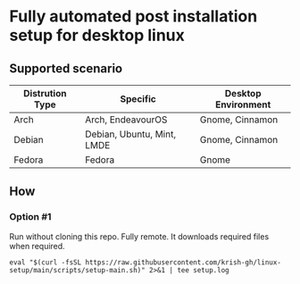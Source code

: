 # Fully automated post installation setup for desktop linux

## Supported scenario

| Distrution Type | Specific                   | Desktop Environment |
| --------------- | -------------------------- | ------------------- |
| Arch            | Arch, EndeavourOS          | Gnome, Cinnamon     |
| Debian          | Debian, Ubuntu, Mint, LMDE | Gnome, Cinnamon     |
| Fedora          | Fedora                     | Gnome               |

## How

### Option #1
Run without cloning this repo. Fully remote. It downloads required files when required.

`
eval "$(curl -fsSL https://raw.githubusercontent.com/krish-gh/linux-setup/main/scripts/setup-main.sh)" 2>&1 | tee setup.log
`
